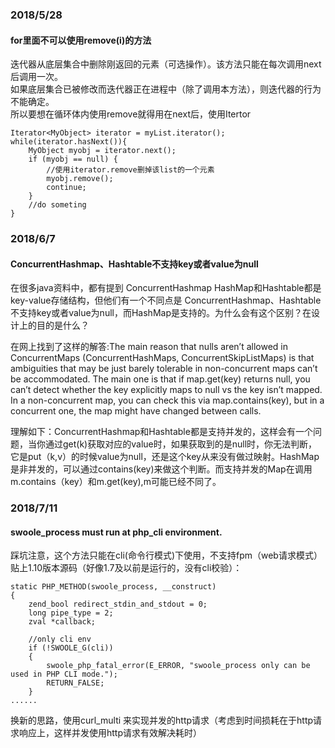 ### 2018/5/28
#### for里面不可以使用remove(i)的方法
迭代器从底层集合中删除刚返回的元素（可选操作）。该方法只能在每次调用next后调用一次。 <br>
如果底层集合已被修改而迭代器正在进程中（除了调用本方法），则迭代器的行为不能确定。 <br>
所以要想在循环体内使用remove就得用在next后，使用Itertor<br>
```
Iterator<MyObject> iterator = myList.iterator();
while(iterator.hasNext()){
    MyObject myobj = iterator.next();
    if (myobj == null) {
        //使用iterator.remove删掉该list的一个元素
        myobj.remove();
        continue;
    }
    //do someting
}
```
### 2018/6/7
#### ConcurrentHashmap、Hashtable不支持key或者value为null
在很多java资料中，都有提到 ConcurrentHashmap HashMap和Hashtable都是key-value存储结构，但他们有一个不同点是 ConcurrentHashmap、Hashtable不支持key或者value为null，而HashMap是支持的。为什么会有这个区别？在设计上的目的是什么？

在网上找到了这样的解答:The main reason that nulls aren’t allowed in ConcurrentMaps (ConcurrentHashMaps, ConcurrentSkipListMaps) is that ambiguities that may be just barely tolerable in non-concurrent maps can’t be accommodated. The main one is that if map.get(key) returns null, you can’t detect whether the key explicitly maps to null vs the key isn’t mapped. In a non-concurrent map, you can check this via map.contains(key), but in a concurrent one, the map might have changed between calls.

理解如下：ConcurrentHashmap和Hashtable都是支持并发的，这样会有一个问题，当你通过get(k)获取对应的value时，如果获取到的是null时，你无法判断，它是put（k,v）的时候value为null，还是这个key从来没有做过映射。HashMap是非并发的，可以通过contains(key)来做这个判断。而支持并发的Map在调用m.contains（key）和m.get(key),m可能已经不同了。

### 2018/7/11
#### swoole_process must run at php_cli environment.
踩坑注意，这个方法只能在cli(命令行模式)下使用，不支持fpm（web请求模式）
贴上1.10版本源码（好像1.7及以前是运行的，没有cli校验）：
```
static PHP_METHOD(swoole_process, __construct)
{
    zend_bool redirect_stdin_and_stdout = 0;
    long pipe_type = 2;
    zval *callback;

    //only cli env
    if (!SWOOLE_G(cli))
    {
        swoole_php_fatal_error(E_ERROR, "swoole_process only can be used in PHP CLI mode.");
        RETURN_FALSE;
    }
......
```
换新的思路，使用curl_multi 来实现并发的http请求（考虑到时间损耗在于http请求响应上，这样并发使用http请求有效解决耗时）
